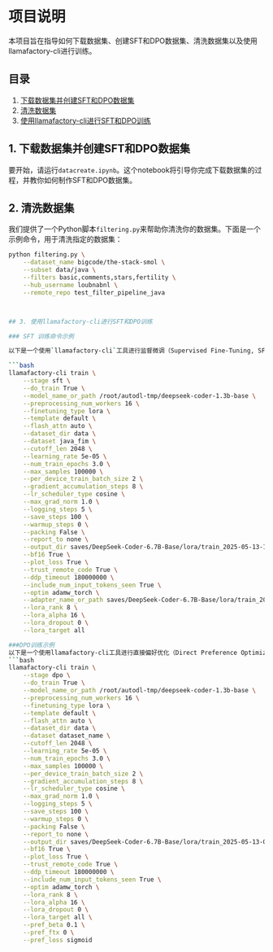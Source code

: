 # 项目说明

本项目旨在指导如何下载数据集、创建SFT和DPO数据集、清洗数据集以及使用llamafactory-cli进行训练。

## 目录
1. [下载数据集并创建SFT和DPO数据集](#1-下载数据集并创建sft和dpo数据集)
2. [清洗数据集](#2-清洗数据集)
3. [使用llamafactory-cli进行SFT和DPO训练](#3-使用llamafactory-cli进行sft和dpo训练)

## 1. 下载数据集并创建SFT和DPO数据集

要开始，请运行`datacreate.ipynb`。这个notebook将引导你完成下载数据集的过程，并教你如何制作SFT和DPO数据集。

## 2. 清洗数据集

我们提供了一个Python脚本`filtering.py`来帮助你清洗你的数据集。下面是一个示例命令，用于清洗指定的数据集：

```bash
python filtering.py \
    --dataset_name bigcode/the-stack-smol \
    --subset data/java \
    --filters basic,comments,stars,fertility \
    --hub_username loubnabnl \
    --remote_repo test_filter_pipeline_java



## 3. 使用llamafactory-cli进行SFT和DPO训练

### SFT 训练命令示例

以下是一个使用`llamafactory-cli`工具进行监督微调（Supervised Fine-Tuning, SFT）的命令示例。请根据您的实际需求调整参数。

```bash
llamafactory-cli train \
    --stage sft \
    --do_train True \
    --model_name_or_path /root/autodl-tmp/deepseek-coder-1.3b-base \
    --preprocessing_num_workers 16 \
    --finetuning_type lora \
    --template default \
    --flash_attn auto \
    --dataset_dir data \
    --dataset java_fim \
    --cutoff_len 2048 \
    --learning_rate 5e-05 \
    --num_train_epochs 3.0 \
    --max_samples 100000 \
    --per_device_train_batch_size 2 \
    --gradient_accumulation_steps 8 \
    --lr_scheduler_type cosine \
    --max_grad_norm 1.0 \
    --logging_steps 5 \
    --save_steps 100 \
    --warmup_steps 0 \
    --packing False \
    --report_to none \
    --output_dir saves/DeepSeek-Coder-6.7B-Base/lora/train_2025-05-13-10-40-13 \
    --bf16 True \
    --plot_loss True \
    --trust_remote_code True \
    --ddp_timeout 180000000 \
    --include_num_input_tokens_seen True \
    --optim adamw_torch \
    --adapter_name_or_path saves/DeepSeek-Coder-6.7B-Base/lora/train_2025-05-12-09-33-32 \
    --lora_rank 8 \
    --lora_alpha 16 \
    --lora_dropout 0 \
    --lora_target all

###DPO训练示例
以下是一个使用llamafactory-cli工具进行直接偏好优化（Direct Preference Optimization, DPO）训练的命令示例。请根据您的实际需求调整参数。
```bash
llamafactory-cli train \
    --stage dpo \
    --do_train True \
    --model_name_or_path /root/autodl-tmp/deepseek-coder-1.3b-base \
    --preprocessing_num_workers 16 \
    --finetuning_type lora \
    --template default \
    --flash_attn auto \
    --dataset_dir data \
    --dataset dataset_name \
    --cutoff_len 2048 \
    --learning_rate 5e-05 \
    --num_train_epochs 3.0 \
    --max_samples 100000 \
    --per_device_train_batch_size 2 \
    --gradient_accumulation_steps 8 \
    --lr_scheduler_type cosine \
    --max_grad_norm 1.0 \
    --logging_steps 5 \
    --save_steps 100 \
    --warmup_steps 0 \
    --packing False \
    --report_to none \
    --output_dir saves/DeepSeek-Coder-6.7B-Base/lora/train_2025-05-13-09-48-03 \
    --bf16 True \
    --plot_loss True \
    --trust_remote_code True \
    --ddp_timeout 180000000 \
    --include_num_input_tokens_seen True \
    --optim adamw_torch \
    --lora_rank 8 \
    --lora_alpha 16 \
    --lora_dropout 0 \
    --lora_target all \
    --pref_beta 0.1 \
    --pref_ftx 0 \
    --pref_loss sigmoid
    